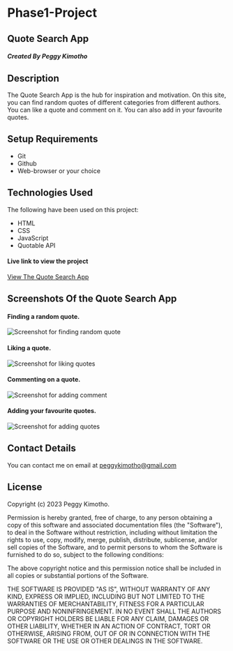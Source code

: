 # Phase1-Project

## Quote Search App

##### Created By Peggy Kimotho

## Description

The Quote Search App is the hub for inspiration and motivation. On this site, you can find random quotes of different categories from different authors. You can like a quote and comment on it. You can also add in your favourite quotes.

## Setup Requirements

- Git
- Github
- Web-browser or your choice
    
## Technologies Used

The following have been used on this project:
- HTML
- CSS
- JavaScript
- Quotable API
   
#### Live link to view the project 

<a href="https://peggykimotho.github.io/Phase1-Project/"> View The Quote Search App</a>

## Screenshots Of the Quote Search App

#### Finding a random quote.
![Screenshot for finding random quote](https://github.com/PeggyKimotho/Phase1-Project/assets/111040833/68c5fc0b-d421-48a2-b24e-a4c0572ff8bb)

#### Liking a quote.
![Screenshot for liking quotes](https://github.com/PeggyKimotho/Phase1-Project/assets/111040833/3425cd89-0d27-4565-8a9a-cf95dd875c01)

#### Commenting on a quote.
![Screenshot for adding comment](https://github.com/PeggyKimotho/Phase1-Project/assets/111040833/bfaec538-0456-4cd5-9705-919559dd08b5)

#### Adding your favourite quotes.
![Screenshot for adding quotes](https://github.com/PeggyKimotho/Phase1-Project/assets/111040833/9ed76a5d-450a-4b33-9c84-5f6c2207c7ac)


## Contact Details
You can contact me on email at peggykimotho@gmail.com

## License

Copyright (c) 2023 Peggy Kimotho.

Permission is hereby granted, free of charge, to any person obtaining a copy of this software and associated documentation files (the "Software"), to deal in the Software without restriction, including without limitation the rights to use, copy, modify, merge, publish, distribute, sublicense, and/or sell copies of the Software, and to permit persons to whom the Software is furnished to do so, subject to the following conditions:

The above copyright notice and this permission notice shall be included in all copies or substantial portions of the Software.

THE SOFTWARE IS PROVIDED "AS IS", WITHOUT WARRANTY OF ANY KIND, EXPRESS OR IMPLIED, INCLUDING BUT NOT LIMITED TO THE WARRANTIES OF MERCHANTABILITY, FITNESS FOR A PARTICULAR PURPOSE AND NONINFRINGEMENT. IN NO EVENT SHALL THE AUTHORS OR COPYRIGHT HOLDERS BE LIABLE FOR ANY CLAIM, DAMAGES OR OTHER LIABILITY, WHETHER IN AN ACTION OF CONTRACT, TORT OR OTHERWISE, ARISING FROM, OUT OF OR IN CONNECTION WITH THE SOFTWARE OR THE USE OR OTHER DEALINGS IN THE SOFTWARE.
